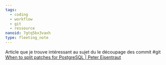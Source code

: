 ```yaml
---
tags:
  - coding
  - workflow
  - git
  - ressource
nanoid: 7gtq5bx3vaxh
type: fleeting_note
---
```

Article que je trouve intéressant au sujet du le découpage des commit #git [When to split patches for PostgreSQL | Peter Eisentraut](http://peter.eisentraut.org/blog/2024/05/14/when-to-split-patches-for-postgresql)
